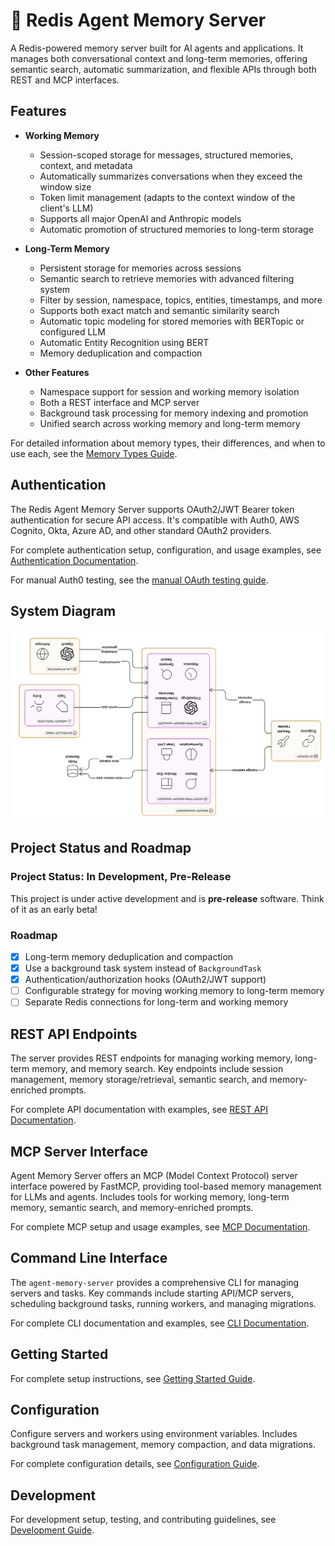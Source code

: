 # 🔮 Redis Agent Memory Server

A Redis-powered memory server built for AI agents and applications. It manages both conversational context and long-term memories, offering semantic search, automatic summarization, and flexible APIs through both REST and MCP interfaces.

## Features

- **Working Memory**

  - Session-scoped storage for messages, structured memories, context, and metadata
  - Automatically summarizes conversations when they exceed the window size
  - Token limit management (adapts to the context window of the client's LLM)
  - Supports all major OpenAI and Anthropic models
  - Automatic promotion of structured memories to long-term storage

- **Long-Term Memory**

  - Persistent storage for memories across sessions
  - Semantic search to retrieve memories with advanced filtering system
  - Filter by session, namespace, topics, entities, timestamps, and more
  - Supports both exact match and semantic similarity search
  - Automatic topic modeling for stored memories with BERTopic or configured LLM
  - Automatic Entity Recognition using BERT
  - Memory deduplication and compaction

- **Other Features**
  - Namespace support for session and working memory isolation
  - Both a REST interface and MCP server
  - Background task processing for memory indexing and promotion
  - Unified search across working memory and long-term memory

For detailed information about memory types, their differences, and when to use each, see the [Memory Types Guide](docs/memory-types.md).

## Authentication

The Redis Agent Memory Server supports OAuth2/JWT Bearer token authentication for secure API access. It's compatible with Auth0, AWS Cognito, Okta, Azure AD, and other standard OAuth2 providers.

For complete authentication setup, configuration, and usage examples, see [Authentication Documentation](docs/authentication.md).

For manual Auth0 testing, see the [manual OAuth testing guide](manual_oauth_qa/README.md).

## System Diagram

![System Diagram](diagram.png)

## Project Status and Roadmap

### Project Status: In Development, Pre-Release

This project is under active development and is **pre-release** software. Think of it as an early beta!

### Roadmap

- [x] Long-term memory deduplication and compaction
- [x] Use a background task system instead of `BackgroundTask`
- [x] Authentication/authorization hooks (OAuth2/JWT support)
- [ ] Configurable strategy for moving working memory to long-term memory
- [ ] Separate Redis connections for long-term and working memory

## REST API Endpoints

The server provides REST endpoints for managing working memory, long-term memory, and memory search. Key endpoints include session management, memory storage/retrieval, semantic search, and memory-enriched prompts.

For complete API documentation with examples, see [REST API Documentation](docs/api.md).

## MCP Server Interface

Agent Memory Server offers an MCP (Model Context Protocol) server interface powered by FastMCP, providing tool-based memory management for LLMs and agents. Includes tools for working memory, long-term memory, semantic search, and memory-enriched prompts.

For complete MCP setup and usage examples, see [MCP Documentation](docs/mcp.md).

## Command Line Interface

The `agent-memory-server` provides a comprehensive CLI for managing servers and tasks. Key commands include starting API/MCP servers, scheduling background tasks, running workers, and managing migrations.

For complete CLI documentation and examples, see [CLI Documentation](docs/cli.md).

## Getting Started

For complete setup instructions, see [Getting Started Guide](docs/getting-started.md).

## Configuration

Configure servers and workers using environment variables. Includes background task management, memory compaction, and data migrations.

For complete configuration details, see [Configuration Guide](docs/configuration.md).

## Development

For development setup, testing, and contributing guidelines, see [Development Guide](docs/development.md).
